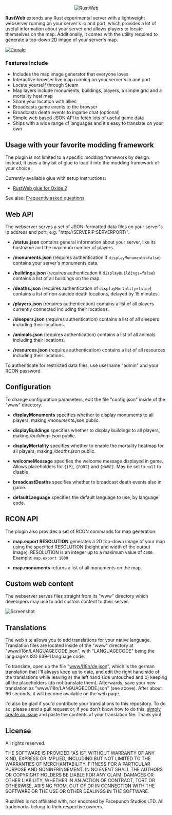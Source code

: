 <p align="center">
	<img src="https://raw.github.com/dcodeIO/RustWeb/master/rustweb.png" alt="RustWeb" />
</p>

**RustWeb** extends any Rust experimental server with a lightweight webserver running on your server's ip and port, which provides a lot of useful information about your server and allows players to locate themselves on the map. Additionally, it comes with the utility required to generate a top-down 2D image of your server's map.

[![Donate](https://raw.githubusercontent.com/dcodeIO/RustWeb/master/donate.png)](https://www.paypal.com/cgi-bin/webscr?cmd=_donations&business=dcode%40dcode.io&item_name=RustWeb)

### Features include

* Includes the map image generator that everyone loves
* Interactive browser live map running on your server's ip and port
* Locate yourself through Steam
* Map layers include monuments, buildings, players, a simple grid and a mortality heat map
* Share your location with allies
* Broadcasts game events to the browser
* Broadcasts death events to ingame chat (optional)
* Simple web based JSON API to fetch lots of useful game data
* Ships with a wide range of languages and it's easy to translate on your own

Usage with your favorite modding framework
------------------------------------------
The plugin is not limited to a specific modding framework by design. Instead, it uses a tiny bit of glue to load it into the modding framework of your choice.

Currently available glue with setup instructions:

* [RustWeb glue for Oxide 2](Oxide.Ext.RustWeb)

See also: [Frequently asked questions](https://github.com/dcodeIO/RustWeb/blob/master/FAQ.md)

Web API
-------
The webserver serves a set of JSON-formatted data files on your server's ip address and port, e.g. "http://SERVERIP:SERVERPORT/".

* **/status.json**
contains general information about your server, like its hostname and the maximum number of players.

* **/monuments.json** (requires authentication if `displayMonuments=false`)
contains your server's monuments data.

* **/buildings.json** (requires authentication if `displayBuildings=false`)
contains a list of all buildings on the map.

* **/deaths.json** (requires authentication of `displayMortality=false`)
contains a list of non-suicide death locations, delayed by 15 minutes.

* **/players.json** (requires authentication)
contains a list of all players currently connected including their locations.

* **/sleepers.json** (requires authentication)
contains a list of all sleepers including their locations.

* **/animals.json** (requires authentication)
contains a list of all animals including their locations.

* **/resources.json** (requires authentication)
contains a list of all resources including their locations.

To authenticate for restricted data files, use username "admin" and your RCON password.

Configuration
-------------
To change configuration parameters, edit the file "config.json" inside of the "www" directory.

* **displayMonuments**
specifies whether to display monuments to all players, making */monuments.json* public.

* **displayBuildings**
specifies whether to display buildings to all players, making */buildings.json* public.

* **displayMortality**
specifies whether to enable the mortality heatmap for all players, making */deaths.json* public.

* **welcomeMessage**
specifies the welcome message displayed in game. Allows placeholders for `{IP}`, `{PORT}` and `{NAME]`. May be set to `null` to disable.

* **broadcastDeaths**
specifies whether to broadcast death events also in game.

* **defaultLanguage**
specifies the default language to use, by language code.

RCON API
--------
The plugin also provides a set of RCON commands for map generation:

* **map.export RESOLUTION**
generates a 2D top-down image of your map using the specified RESOLUTION (height and width of the output image). RESOLUTION is an integer up to a maximum value of `4000`. Example: `map.export 1000`

* **map.monuments**
returns a list of all monuments on the map.

Custom web content
------------------
The webserver serves files straight from its "www" directory which developers may use to add custom content to their server.

![Screenshot](https://raw.github.com/dcodeIO/RustWeb/master/screenshot.jpg)

Translations
------------
The web site allows you to add translations for your native language. Translation files are located inside of the "www" directory at "www/i18n/LANGUAGECODE.json", with "LANGUAGECODE" being the language's ISO 639-1 language code.

To translate, open up the file "[www/i18n/de.json](https://github.com/dcodeIO/RustWeb/blob/master/www/i18n/de.json)", which is the german translation that I'll always keep up to date, and edit the right hand side of the translations while leaving a) the left hand side untouched and b) keeping all the placeholders (do not translate them). Afterwards, save your new translation as "www/i18n/LANGUAGECODE.json" (see above). After about 60 seconds, it will become available on the web page.

I'd also be glad if you'd contribute your translations to this repository. To do so, please send a pull request or, if you don't know how to do this, [simply create an issue](https://github.com/dcodeIO/RustWeb/issues) and paste the contents of your translation file. Thank you!

License
-------
All rights reserved.

THE SOFTWARE IS PROVIDED "AS IS", WITHOUT WARRANTY OF ANY KIND, EXPRESS OR IMPLIED, INCLUDING BUT NOT LIMITED TO THE WARRANTIES OF MERCHANTABILITY, FITNESS FOR A PARTICULAR PURPOSE AND NONINFRINGEMENT. IN NO EVENT SHALL THE AUTHORS OR COPYRIGHT HOLDERS BE LIABLE FOR ANY CLAIM, DAMAGES OR OTHER LIABILITY, WHETHER IN AN ACTION OF CONTRACT, TORT OR OTHERWISE, ARISING FROM, OUT OF OR IN CONNECTION WITH THE SOFTWARE OR THE USE OR OTHER DEALINGS IN THE SOFTWARE.

RustWeb is not affiliated with, nor endorsed by Facepunch Studios LTD. All trademarks belong to their respective owners.
